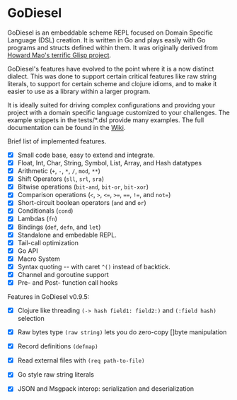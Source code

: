 # GoDiesel

GoDiesel is an embeddable scheme REPL focused on Domain Specific Language
(DSL) creation. It is written in Go and plays easily with Go programs
and structs defined within them. It was originally derived from
[Howard Mao's terrific Glisp project](https://github.com/zhemao/glisp).

GoDiesel's features have evolved to the point where it is a now distinct dialect.
This was done to support certain critical features like raw string literals,
to support for certain scheme and clojure idioms, and to make it easier
to use as a library within a larger program.

It is ideally suited for driving complex configurations and providng
your project with a domain specific language customized to your challenges.
The example snippets in the tests/*.dsl provide many examples.
The full documentation can be found in the [Wiki](https://github.com/glycerine/godiesel/wiki).

Brief list of implemented features.

 * [x] Small code base, easy to extend and integrate.
 * [x] Float, Int, Char, String, Symbol, List, Array, and Hash datatypes
 * [x] Arithmetic (`+`, `-`, `*`, `/`, `mod`, `**`)
 * [x] Shift Operators (`sll`, `srl`, `sra`)
 * [x] Bitwise operations (`bit-and`, `bit-or`, `bit-xor`)
 * [x] Comparison operations (`<`, `>`, `<=`, `>=`, `==`, `!=`, and `not=`)
 * [x] Short-circuit boolean operators (`and` and `or`)
 * [x] Conditionals (`cond`)
 * [x] Lambdas (`fn`)
 * [x] Bindings (`def`, `defn`, and `let`)
 * [x] Standalone and embedable REPL.
 * [x] Tail-call optimization
 * [x] Go API
 * [x] Macro System
 * [x] Syntax quoting -- with caret `^()` instead of backtick.
 * [x] Channel and goroutine support
 * [x] Pre- and Post- function call hooks

Features in GoDiesel v0.9.5:

 * [x] Clojure like threading `(-> hash field1: field2:)` and `(:field hash)` selection
 * [x] Raw bytes type `(raw string)` lets you do zero-copy []byte manipulation
 * [x] Record definitions `(defmap)`
 * [x] Read external files with `(req path-to-file)`
 * [x] Go style raw string literals
 * [x] JSON and Msgpack interop: serialization and deserialization
 

